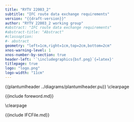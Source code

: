 ```yaml
---
title: "RYTV 22003_2"
subtitle: "IFC route data exchange requirements"
version: "{{draft-version}}"
author: "RYTV 22003_2 working group"
#abstract: "IFC route data exchange requirements"
#abstract-title: "Abstract"
#classoption:
#- abstract
geometry: "left=1cm,right=1cm,top=2cm,bottom=2cm"
xnos-warning-level: 1
xnos-number-by-section: true
header-left: '`\includegraphics{bsf.png}`{=latex}'
titlepage: true
logo: "logo.png"
logo-width: "11cm"
---
```


{{plantumlheader ../diagrams/plantumlheader.pu}}
\clearpage

{{include foreword.md}}

\clearpage

{{include IFCFile.md}}




